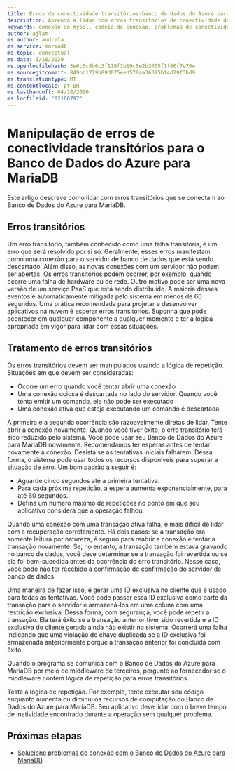 ```yaml
---
title: Erros de conectividade transitórios-banco de dados do Azure para MariaDB
description: Aprenda a lidar com erros transitórios de conectividade do Banco de Dados do Azure para MariaDB.
keywords: conexão do mysql, cadeia de conexão, problemas de conectividade, erro transitório, erro de conexão
author: ajlam
ms.author: andrela
ms.service: mariadb
ms.topic: conceptual
ms.date: 3/18/2020
ms.openlocfilehash: 3e6c5c8b6c3f118f1b19c5e2b3455f1f66f7e70e
ms.sourcegitcommit: 849bb1729b89d075eed579aa36395bf4d29f3bd9
ms.translationtype: MT
ms.contentlocale: pt-BR
ms.lasthandoff: 04/28/2020
ms.locfileid: "82100797"
---
```

# <a name="handling-of-transient-connectivity-errors-for-azure-database-for-mariadb"></a>Manipulação de erros de conectividade transitórios para o Banco de Dados do Azure para MariaDB

Este artigo descreve como lidar com erros transitórios que se conectam ao Banco de Dados do Azure para MariaDB.

## <a name="transient-errors"></a>Erros transitórios

Um erro transitório, também conhecido como uma falha transitória, é um erro que será resolvido por si só. Geralmente, esses erros manifestam como uma conexão para o servidor de banco de dados que está sendo descartado. Além disso, as novas conexões com um servidor não podem ser abertas. Os erros transitórios podem ocorrer, por exemplo, quando ocorre uma falha de hardware ou de rede. Outro motivo pode ser uma nova versão de um serviço PaaS que está sendo distribuído. A maioria desses eventos é automaticamente mitigada pelo sistema em menos de 60 segundos. Uma prática recomendada para projetar e desenvolver aplicativos na nuvem é esperar erros transitórios. Suponha que pode acontecer em qualquer componente a qualquer momento e ter a lógica apropriada em vigor para lidar com essas situações.

## <a name="handling-transient-errors"></a>Tratamento de erros transitórios

Os erros transitórios devem ser manipulados usando a lógica de repetição. Situações em que devem ser consideradas:

* Ocorre um erro quando você tentar abrir uma conexão
* Uma conexão ociosa é descartada no lado do servidor. Quando você tenta emitir um comando, ele não pode ser executado
* Uma conexão ativa que esteja executando um comando é descartada.

A primeira e a segunda ocorrência são razoavelmente diretas de lidar. Tente abrir a conexão novamente. Quando você tiver êxito, o erro transitório terá sido reduzido pelo sistema. Você pode usar seu Banco de Dados do Azure para MariaDB novamente. Recomendamos ter esperas antes de tentar novamente a conexão. Desista se as tentativas iniciais falharem. Dessa forma, o sistema pode usar todos os recursos disponíveis para superar a situação de erro. Um bom padrão a seguir é:

* Aguarde cinco segundos até a primeira tentativa.
* Para cada próxima repetição, a espera aumenta exponencialmente, para até 60 segundos.
* Defina um número máximo de repetições no ponto em que seu aplicativo considera que a operação falhou.

Quando uma conexão com uma transação ativa falha, é mais difícil de lidar com a recuperação corretamente. Há dois casos: se a transação era somente leitura por natureza, é seguro para reabrir a conexão e tentar a transação novamente. Se, no entanto, a transação também estava gravando no banco de dados, você deve determinar se a transação foi revertida ou se ela foi bem-sucedida antes da ocorrência do erro transitório. Nesse caso, você pode não ter recebido a confirmação de confirmação do servidor de banco de dados.

Uma maneira de fazer isso, é gerar uma ID exclusiva no cliente que é usado para todas as tentativas. Você pode passar essa ID exclusiva como parte da transação para o servidor e armazená-los em uma coluna com uma restrição exclusiva. Dessa forma, com segurança, você pode repetir a transação. Ela terá êxito se a transação anterior tiver sido revertida e a ID exclusiva do cliente gerada ainda não existir no sistema. Ocorrerá uma falha indicando que uma violação de chave duplicada se a ID exclusiva foi armazenada anteriormente porque a transação anterior foi concluída com êxito.

Quando o programa se comunica com o Banco de Dados do Azure para MariaDB por meio de middleware de terceiros, pergunte ao fornecedor se o middleware contém lógica de repetição para erros transitórios.

Teste a lógica de repetição. Por exemplo, tente executar seu código enquanto aumenta ou diminui os recursos de computação do Banco de Dados do Azure para MariaDB. Seu aplicativo deve lidar com o breve tempo de inatividade encontrado durante a operação sem qualquer problema.

## <a name="next-steps"></a>Próximas etapas

* [Solucione problemas de conexão com o Banco de Dados do Azure para MariaDB](howto-troubleshoot-common-connection-issues.md)

